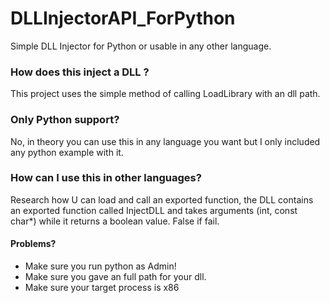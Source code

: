 # DLLInjectorAPI_ForPython
 Simple DLL Injector for Python or usable in any other language. 

### How does this inject a DLL ?
This project uses the simple method of calling LoadLibrary with an dll path.

### Only Python support?
No, in theory you can use this in any language you want but I only included any python example with it.

### How can I use this in other languages?
Research how U can load and call an exported function, the DLL contains an exported function called InjectDLL and takes arguments (int, const char*) while it returns a boolean value. False if fail.


#### Problems?
- Make sure you run python as Admin!
- Make sure you gave an full path for your dll.
- Make sure your target process is x86
